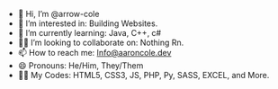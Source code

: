 - 👋 Hi, I’m @arrow-cole
- 👀 I’m interested in: Building Websites.
- 🌱 I’m currently learning: Java, C++, c#
- 🧑‍💻 I’m looking to collaborate on: Nothing Rn.
- 📫 How to reach me: Info@aaroncole.dev
- 😄 Pronouns: He/Him, They/Them
- 🧑‍💻 My Codes: HTML5, CSS3, JS, PHP, Py, SASS, EXCEL, and More.

<!---
arrow-cole/arrow-cole is a ✨ special ✨ repository because its `README.md` (this file) appears on your GitHub profile.
You can click the Preview link to take a look at your changes.
--->
